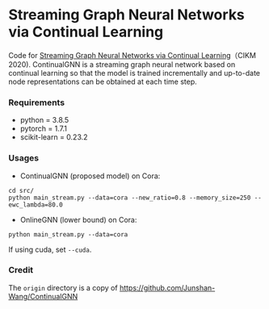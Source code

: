 # Streaming Graph Neural Networks via Continual Learning

Code for [Streaming Graph Neural Networks via Continual Learning](https://dl.acm.org/doi/abs/10.1145/3340531.3411963)（CIKM 2020). ContinualGNN is a streaming graph neural network based on continual learning so that the model is trained incrementally and up-to-date node representations can be obtained at each time step.

### Requirements

- python = 3.8.5
- pytorch = 1.7.1
- scikit-learn = 0.23.2

### Usages

- ContinualGNN (proposed model) on Cora:

```
cd src/
python main_stream.py --data=cora --new_ratio=0.8 --memory_size=250 --ewc_lambda=80.0
```

- OnlineGNN (lower bound) on Cora:

```
python main_stream.py --data=cora
```

If using cuda, set `--cuda`.

### Credit

The `origin` directory is a copy of https://github.com/Junshan-Wang/ContinualGNN
